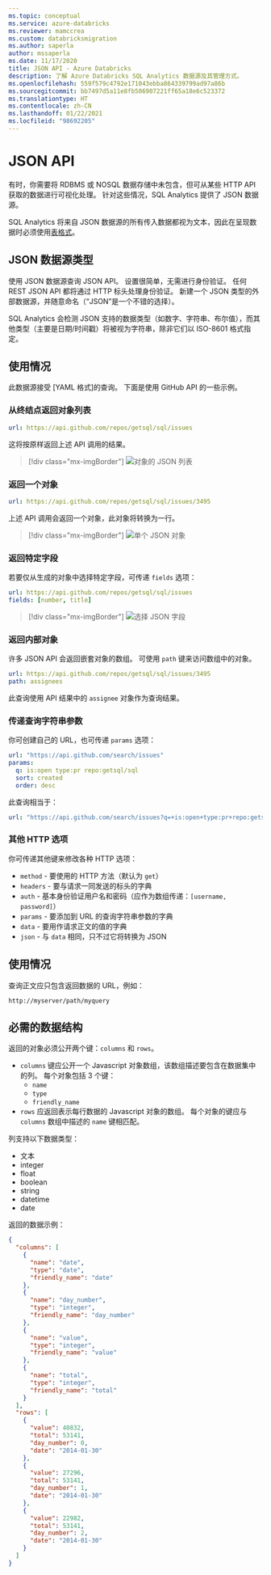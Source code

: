 ```yaml
---
ms.topic: conceptual
ms.service: azure-databricks
ms.reviewer: mamccrea
ms.custom: databricksmigration
ms.author: saperla
author: mssaperla
ms.date: 11/17/2020
title: JSON API - Azure Databricks
description: 了解 Azure Databricks SQL Analytics 数据源及其管理方式。
ms.openlocfilehash: 559f579c4792e171043ebba864339799ad97a86b
ms.sourcegitcommit: bb7497d5a11e8fb506907221ff65a18e6c523372
ms.translationtype: HT
ms.contentlocale: zh-CN
ms.lasthandoff: 01/22/2021
ms.locfileid: "98692205"
---
```

# <a name="json-api"></a>JSON API

有时，你需要将 RDBMS 或 NOSQL 数据存储中未包含，但可从某些 HTTP API 获取的数据进行可视化处理。 针对这些情况，SQL Analytics 提供了 JSON 数据源。

SQL Analytics 将来自 JSON 数据源的所有传入数据都视为文本，因此在呈现数据时必须使用[表格式](../../user/visualizations/tables.md)。

## <a name="json-data-source-type"></a>JSON 数据源类型

使用 JSON 数据源查询 JSON API。 设置很简单，无需进行身份验证。 任何 REST JSON API 都将通过 HTTP 标头处理身份验证。 新建一个 JSON 类型的外部数据源，并随意命名（“JSON”是一个不错的选择）。

SQL Analytics 会检测 JSON 支持的数据类型（如数字、字符串、布尔值），而其他类型（主要是日期/时间戳）将被视为字符串，除非它们以 ISO-8601 格式指定。

## <a name="usage"></a>使用情况

此数据源接受 [YAML 格式]的查询。 下面是使用 GitHub API 的一些示例。

### <a name="return-a-list-of-objects-from-an-endpoint"></a>从终结点返回对象列表

```yaml
url: https://api.github.com/repos/getsql/sql/issues
```

这将按原样返回上述 API 调用的结果。

> [!div class="mx-imgBorder"]
> ![对象的 JSON 列表](../../../_static/images/sql/json_list_of_objects.png)

### <a name="return-a-single-object"></a>返回一个对象

```yaml
url: https://api.github.com/repos/getsql/sql/issues/3495
```

上述 API 调用会返回一个对象，此对象将转换为一行。

> [!div class="mx-imgBorder"]
> ![单个 JSON 对象](../../../_static/images/sql/json_single_object.png)

### <a name="return-specific-rields"></a>返回特定字段

若要仅从生成的对象中选择特定字段，可传递 ``fields`` 选项：

```yaml
url: https://api.github.com/repos/getsql/sql/issues
fields: [number, title]
```

> [!div class="mx-imgBorder"]
> ![选择 JSON 字段](../../../_static/images/sql/json_field_select.png)

### <a name="return-an-inner-object"></a>返回内部对象

许多 JSON API 会返回嵌套对象的数组。 可使用 ``path`` 键来访问数组中的对象。

```yaml
url: https://api.github.com/repos/getsql/sql/issues/3495
path: assignees
```

此查询使用 API 结果中的 ``assignee`` 对象作为查询结果。

### <a name="pass-query-string-parameters"></a>传递查询字符串参数

你可创建自己的 URL，也可传递 ``params`` 选项：

```yaml
url: "https://api.github.com/search/issues"
params:
  q: is:open type:pr repo:getsql/sql
  sort: created
  order: desc
```

此查询相当于：

```yaml
url: "https://api.github.com/search/issues?q=+is:open+type:pr+repo:getsql/sql&sort=created&order=desc"
```

### <a name="additional-http-options"></a>其他 HTTP 选项

你可传递其他键来修改各种 HTTP 选项：

* ``method`` - 要使用的 HTTP 方法（默认为 ``get``）
* ``headers`` - 要与请求一同发送的标头的字典
* ``auth`` - 基本身份验证用户名和密码（应作为数组传递：``[username, password]``）
* ``params`` - 要添加到 URL 的查询字符串参数的字典
* ``data`` - 要用作请求正文的值的字典
* ``json`` - 与 ``data`` 相同，只不过它将转换为 JSON

## <a name="usage"></a>使用情况

查询正文应只包含返回数据的 URL，例如：

```
http://myserver/path/myquery
```

## <a name="required-data-structure"></a>必需的数据结构

返回的对象必须公开两个键：``columns`` 和 ``rows``。

* ``columns`` 键应公开一个 Javascript 对象数组，该数组描述要包含在数据集中的列。 每个对象包括 3 个键：
  * ``name``
  * ``type``
  * ``friendly_name``
* ``rows`` 应返回表示每行数据的 Javascript 对象的数组。 每个对象的键应与 ``columns`` 数组中描述的 ``name`` 键相匹配。

列支持以下数据类型：

* 文本
* integer
* float
* boolean
* string
* datetime
* date

返回的数据示例：

```json
{
  "columns": [
    {
      "name": "date",
      "type": "date",
      "friendly_name": "date"
    },
    {
      "name": "day_number",
      "type": "integer",
      "friendly_name": "day_number"
    },
    {
      "name": "value",
      "type": "integer",
      "friendly_name": "value"
    },
    {
      "name": "total",
      "type": "integer",
      "friendly_name": "total"
    }
  ],
  "rows": [
    {
      "value": 40832,
      "total": 53141,
      "day_number": 0,
      "date": "2014-01-30"
    },
    {
      "value": 27296,
      "total": 53141,
      "day_number": 1,
      "date": "2014-01-30"
    },
    {
      "value": 22982,
      "total": 53141,
      "day_number": 2,
      "date": "2014-01-30"
    }
  ]
}
```